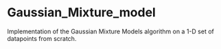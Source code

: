 # Gaussian_Mixture_model
Implementation of the Gaussian Mixture Models algorithm on a 1-D set of datapoints from scratch.
